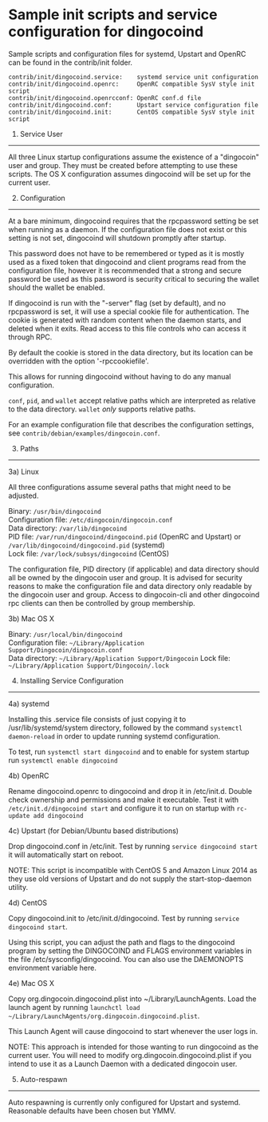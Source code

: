Sample init scripts and service configuration for dingocoind
==========================================================

Sample scripts and configuration files for systemd, Upstart and OpenRC
can be found in the contrib/init folder.

    contrib/init/dingocoind.service:    systemd service unit configuration
    contrib/init/dingocoind.openrc:     OpenRC compatible SysV style init script
    contrib/init/dingocoind.openrcconf: OpenRC conf.d file
    contrib/init/dingocoind.conf:       Upstart service configuration file
    contrib/init/dingocoind.init:       CentOS compatible SysV style init script

1. Service User
---------------------------------

All three Linux startup configurations assume the existence of a "dingocoin" user
and group.  They must be created before attempting to use these scripts.
The OS X configuration assumes dingocoind will be set up for the current user.

2. Configuration
---------------------------------

At a bare minimum, dingocoind requires that the rpcpassword setting be set
when running as a daemon.  If the configuration file does not exist or this
setting is not set, dingocoind will shutdown promptly after startup.

This password does not have to be remembered or typed as it is mostly used
as a fixed token that dingocoind and client programs read from the configuration
file, however it is recommended that a strong and secure password be used
as this password is security critical to securing the wallet should the
wallet be enabled.

If dingocoind is run with the "-server" flag (set by default), and no rpcpassword is set,
it will use a special cookie file for authentication. The cookie is generated with random
content when the daemon starts, and deleted when it exits. Read access to this file
controls who can access it through RPC.

By default the cookie is stored in the data directory, but its location can be overridden
with the option '-rpccookiefile'.

This allows for running dingocoind without having to do any manual configuration.

`conf`, `pid`, and `wallet` accept relative paths which are interpreted as
relative to the data directory. `wallet` *only* supports relative paths.

For an example configuration file that describes the configuration settings,
see `contrib/debian/examples/dingocoin.conf`.

3. Paths
---------------------------------

3a) Linux

All three configurations assume several paths that might need to be adjusted.

Binary:              `/usr/bin/dingocoind`  
Configuration file:  `/etc/dingocoin/dingocoin.conf`  
Data directory:      `/var/lib/dingocoind`  
PID file:            `/var/run/dingocoind/dingocoind.pid` (OpenRC and Upstart) or `/var/lib/dingocoind/dingocoind.pid` (systemd)  
Lock file:           `/var/lock/subsys/dingocoind` (CentOS)  

The configuration file, PID directory (if applicable) and data directory
should all be owned by the dingocoin user and group.  It is advised for security
reasons to make the configuration file and data directory only readable by the
dingocoin user and group.  Access to dingocoin-cli and other dingocoind rpc clients
can then be controlled by group membership.

3b) Mac OS X

Binary:              `/usr/local/bin/dingocoind`  
Configuration file:  `~/Library/Application Support/Dingocoin/dingocoin.conf`  
Data directory:      `~/Library/Application Support/Dingocoin`
Lock file:           `~/Library/Application Support/Dingocoin/.lock`

4. Installing Service Configuration
-----------------------------------

4a) systemd

Installing this .service file consists of just copying it to
/usr/lib/systemd/system directory, followed by the command
`systemctl daemon-reload` in order to update running systemd configuration.

To test, run `systemctl start dingocoind` and to enable for system startup run
`systemctl enable dingocoind`

4b) OpenRC

Rename dingocoind.openrc to dingocoind and drop it in /etc/init.d.  Double
check ownership and permissions and make it executable.  Test it with
`/etc/init.d/dingocoind start` and configure it to run on startup with
`rc-update add dingocoind`

4c) Upstart (for Debian/Ubuntu based distributions)

Drop dingocoind.conf in /etc/init.  Test by running `service dingocoind start`
it will automatically start on reboot.

NOTE: This script is incompatible with CentOS 5 and Amazon Linux 2014 as they
use old versions of Upstart and do not supply the start-stop-daemon utility.

4d) CentOS

Copy dingocoind.init to /etc/init.d/dingocoind. Test by running `service dingocoind start`.

Using this script, you can adjust the path and flags to the dingocoind program by
setting the DINGOCOIND and FLAGS environment variables in the file
/etc/sysconfig/dingocoind. You can also use the DAEMONOPTS environment variable here.

4e) Mac OS X

Copy org.dingocoin.dingocoind.plist into ~/Library/LaunchAgents. Load the launch agent by
running `launchctl load ~/Library/LaunchAgents/org.dingocoin.dingocoind.plist`.

This Launch Agent will cause dingocoind to start whenever the user logs in.

NOTE: This approach is intended for those wanting to run dingocoind as the current user.
You will need to modify org.dingocoin.dingocoind.plist if you intend to use it as a
Launch Daemon with a dedicated dingocoin user.

5. Auto-respawn
-----------------------------------

Auto respawning is currently only configured for Upstart and systemd.
Reasonable defaults have been chosen but YMMV.
